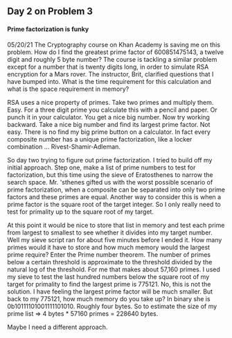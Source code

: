 ## Day 2 on Problem 3
#### Prime factorization is funky
05/20/21
The Cryptography course on Khan Academy is saving me on this problem. How do I find the greatest prime factor of 600851475143, a twelve digit and roughly 5 byte number? The course is tackling a similar problem except for a number that is twenty digits long, in order to simulate RSA encryption for a Mars rover. The instructor, Brit, clarified questions that I have bumped into. What is the time requirement for this calculation and what is the space requirement in memory?

RSA uses a nice property of primes. Take two primes and multiply them. Easy. For a three digit prime you calculate this with a pencil and paper. Or punch it in your calculator. You get a nice big number. Now try working backward. Take a nice big number and find its largest prime factor. Not easy. There is no find my big prime button on a calculator. In fact every composite number has a unique prime factorization, like a locker combination ... Rivest-Shamir-Adleman.

So day two trying to figure out prime factorization. I tried to build off my initial approach. Step one, make a list of prime numbers to test for factorization, but this time using the sieve of Eratosthenes to narrow the search space. Mr. 'sthenes gifted us with the worst possible scenario of prime factorization, when a composite can be separated into only two prime factors and these primes are equal. Another way to consider this is when a prime factor is the square root of the target integer. So I only really need to test for primality up to the square root of my target.

At this point it would be nice to store that list in memory and test each prime from largest to smallest to see whether it divides into my target number. Well my sieve script ran for about five minutes before I ended it. How many primes would it have to store and how much memory would the largest prime require? Enter the Prime number theorem. The number of primes below a certain threshold is approximate to the threshold divided by the natural log of the threshold. For me that makes about 57,160 primes. I used my sieve to test the last hundred numbers below the square root of my target for primality to find the largest prime is 775121. No, this is not the solution. I have feeling the largest prime factor will be much smaller. But back to my 775121, how much memory do you take up? In binary she is 0b10111101001111101010. Roughly four bytes. So to estimate the size of my prime list => 4 bytes * 57160 primes = 228640 bytes.

Maybe I need a different approach.